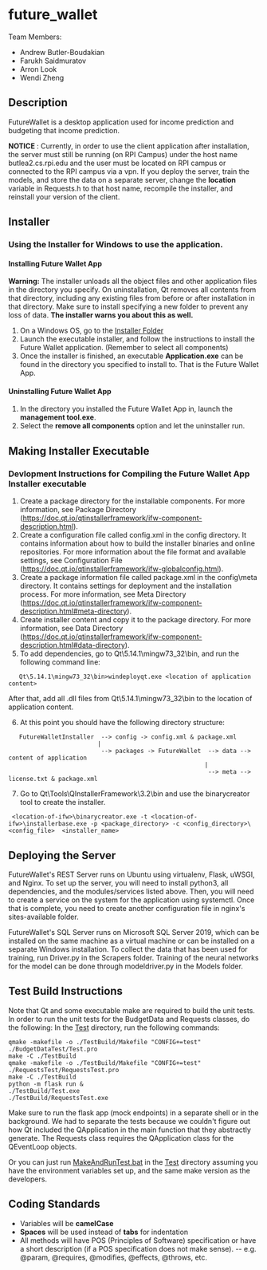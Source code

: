 # future_wallet

Team Members:
  * Andrew Butler-Boudakian
  * Farukh Saidmuratov 
  * Arron Look
  * Wendi Zheng
  
## Description
FutureWallet is a desktop application used for income prediction and budgeting that income prediction.

**NOTICE** : Currently, in order to use the client application after installation, the server must still be running (on RPI Campus) under the host name butlea2.cs.rpi.edu and the user must be located on RPI campus or connected to the RPI campus via a vpn. If you deploy the server, train the models, and store the data on a separate server, change the **location** variable in Requests.h to that host name, recompile the installer, and reinstall your version of the client.

## Installer
### Using the Installer for Windows to use the application.
#### Installing Future Wallet App
**Warning:** The installer unloads all the object files and other application files in the directory you specify. On uninstallation, Qt removes all contents from that directory, including any existing files from before or after installation in that directory. Make sure to install specifying a new folder to prevent any loss of data. **The installer warns you about this as well.**
1. On a Windows OS, go to the [Installer Folder](./Windows%20Installer)
2. Launch the executable installer, and follow the instructions to install the Future Wallet application. (Remember to select all components)
3. Once the installer is finished, an executable **Application.exe** can be found in the directory you specified to install to. That is the Future Wallet App.

#### Uninstalling Future Wallet App
1. In the directory you installed the Future Wallet App in, launch the **management tool.exe**.
2. Select the **remove all components** option and let the uninstaller run.

## Making Installer Executable
### Devlopment Instructions for Compiling the Future Wallet App Installer executable
1. Create a package directory for the installable components. For more information, see Package Directory (https://doc.qt.io/qtinstallerframework/ifw-component-description.html).
2. Create a configuration file called config.xml in the config directory. It contains information about how to build the installer binaries and online repositories. For more information about the file format and available settings, see Configuration File (https://doc.qt.io/qtinstallerframework/ifw-globalconfig.html).
3. Create a package information file called package.xml in the config\meta directory. It contains settings for deployment and the installation process. For more information, see Meta Directory (https://doc.qt.io/qtinstallerframework/ifw-component-description.html#meta-directory).
4. Create installer content and copy it to the package directory. For more information, see Data Directory (https://doc.qt.io/qtinstallerframework/ifw-component-description.html#data-directory).
5. To add dependencies, go to Qt\5.14.1\mingw73_32\bin, and run the following command line:
```
   Qt\5.14.1\mingw73_32\bin>windeployqt.exe <location of application content>
```
   After that, add all .dll files from Qt\5.14.1\mingw73_32\bin to the location of application content.

6. At this point you should have the following directory structure:
```
   FutureWalletInstaller  --> config -> config.xml & package.xml
                         |          
                          --> packages -> FutureWallet  --> data --> content of application
                                                       |
                                                        --> meta --> license.txt & package.xml
```                                                        
                                                        
7. Go to Qt\Tools\QInstallerFramework\3.2\bin and use the binarycreator tool to create the installer. 
```
 <location-of-ifw>\binarycreator.exe -t <location-of-ifw>\installerbase.exe -p <package_directory> -c <config_directory>\<config_file>  <installer_name>
 ```

## Deploying the Server
FutureWallet's REST Server runs on Ubuntu using virtualenv, Flask, uWSGI, and Nginx.
To set up the server, you will need to install python3, all dependencies, and the modules/services listed above.
Then, you will need to create a service on the system for the application using systemctl.
Once that is complete, you need to create another configuration file in nginx's sites-available folder.

FutureWallet's SQL Server runs on Microsoft SQL Server 2019, which can be installed on the same machine as a virtual machine
or can be installed on a separate Windows installation.
To collect the data that has been used for training, run Driver.py in the Scrapers folder.
Training of the neural networks for the model can be done through modeldriver.py in the Models folder.

## Test Build Instructions
Note that Qt and some executable make are required to build the unit tests.
In order to run the unit tests for the BudgetData and Requests classes, do the following:
In the [Test](./Application/Test) directory, run the following commands:
```
qmake -makefile -o ./TestBuild/Makefile "CONFIG+=test" ./BudgetDataTest/Test.pro
make -C ./TestBuild
qmake -makefile -o ./TestBuild/Makefile "CONFIG+=test" ./RequestsTest/RequestsTest.pro
make -C ./TestBuild
python -m flask run &
./TestBuild/Test.exe
./TestBuild/RequestsTest.exe
```
Make sure to run the flask app (mock endpoints) in a separate shell or in the background.
We had to separate the tests because we couldn't figure out how Qt included the QApplication in the main function that they abstractly generate. The Requests class requires the QApplication class for the QEventLoop objects.

Or you can just run [MakeAndRunTest.bat](./Application/Test/MakeAndRunTest.bat) in the [Test](./Application/Test) directory assuming you have the environment variables set up, and the same make version as the developers.

[//]: # (For Windows User dev team, make is C:\Qt\Tools\mingw730_64\bin\mingw32-make.exe)

## Coding Standards
- Variables will be **camelCase**
- **Spaces** will be used instead of **tabs** for indentation
- All methods will have POS (Principles of Software) specification or have a short description (if a POS specification does not make sense).
-- e.g. @param, @requires, @modifies, @effects, @throws, etc.

